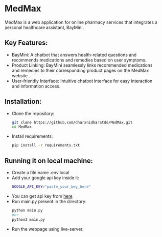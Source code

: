 # MedMax

MedMax is a web application for online pharmacy services that integrates a personal healthcare assistant, BayMini.

## Key Features:

- BayMini: A chatbot that answers health-related questions and recommends medications and remedies based on user symptoms.
- Product Linking: BayMini seamlessly links recommended medications and remedies to their corresponding product pages on the MedMax website.
- User-friendly Interface: Intuitive chatbot interface for easy interaction and information access.

## Installation:

- Clone the repository:
  ```bash
  git clone https://github.com/dharanidharatdd/MedMax.git
  cd MedMax
  ```
- Install requirements:
  ```bash
  pip install -r requirements.txt
  ```

## Running it on local machine:

- Create a file name .env.local
- Add your google api key inside it:
  ```bash
  GOOGLE_API_KEY="paste_your_key_here"
  ```
- You can get api key from [here](https://aistudio.google.com/app/apikey)
- Run main.py present in the directory:
  ```bash
  python main.py
  #or
  python3 main.py
  ```
- Run the webpage using live-server.
